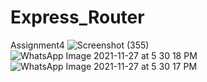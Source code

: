# Express_Router
Assignment4
![Screenshot (355)](https://user-images.githubusercontent.com/81278594/143680484-3e46fae4-5daa-43b5-b73d-2e0a388d25ca.png)
![WhatsApp Image 2021-11-27 at 5 30 18 PM](https://user-images.githubusercontent.com/81278594/143680486-61dd2bb3-2e7e-4dcd-8b2b-7695eb535d3e.jpeg)
![WhatsApp Image 2021-11-27 at 5 30 17 PM](https://user-images.githubusercontent.com/81278594/143680487-ebbdc4ec-325e-4db2-850f-4be5322f0e58.jpeg)
